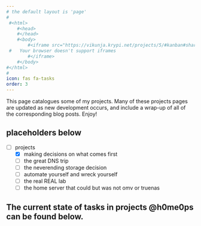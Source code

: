 ```yaml
---
# the default layout is 'page'
#
 #<html>
	#<head>
	#</head>
	#<body>
		#<iframe src="https://vikunja.krypi.net/projects/5/#kanban#share-auth-token=aYdu3evFTO701sjxYupSX5SR5hnqdBceKKeoX5SY" style="position:fixed; #top:0; left:0; bottom:0; right:0; width:100%; height:100%; border:none; margin:0; padding:0; #overflow:hidden; z-index:999999;">
 #   Your browser doesn't support iframes
		#</iframe>
	#</body>
#</html>
#
icon: fas fa-tasks
order: 3
---
```


This page catalogues some of my projects. Many of these projects pages are updated as new development occurs, and include a wrap-up of all of the corresponding blog posts. Enjoy!


## placeholders below 

- [ ] projects
  - [x] making decisions on what comes first
  - [ ] the great DNS trip
  - [ ] the neverending storage decision
  - [ ] automate yourself and wreck yourself
  - [ ] the real REAL lab
  - [ ] the home server that could but was not omv or truenas

## The current state of tasks in projects @h0me0ps can be found below.
